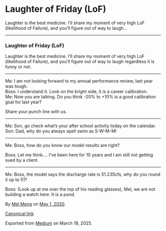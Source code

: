# Laughter of Friday (LoF)

Laughter is the best medicine. I’ll share my moment of very high LoF (likelihood of Failure), and you’ll figure out of way to laugh…

---

### Laughter of Friday (LoF)

Laughter is the best medicine. I’ll share my moment of very high LoF (likelihood of Failure), and you’ll figure out of way to laugh regardless it is funny or not.

---

Me: I am not looking forward to my annual performance review, last year was tough.  
Boss: I understand it. Look on the bright side, it is a career calibration.  
Me: Now you are talking. Do you think -20% to +10% is a good calibration goal for last year?

Share your punch line with us.

---

Me: Son, go check what’s your after school activity today on the calendar.  
Son: Dad, why do you always spell swim as S-W-M-M!

---

Me: Boss, how do you know our model results are right?

Boss: Let me think…. I’ve been here for 10 years and I am still not getting sued by a client.

---

Me: Boss, the model says the discharge rate is 51.235cfs, why do you round it up to 51?

Boss: (Look up at me over the top of his reading glasses), Mel, we are not building a watch here. It is a pond.

By [Mel Meng](https://medium.com/@mel-meng-pe) on [May 1, 2020](https://medium.com/p/3082a56fb9ce).

[Canonical link](https://medium.com/@mel-meng-pe/laughter-of-friday-lof-3082a56fb9ce)

Exported from [Medium](https://medium.com) on March 18, 2025.